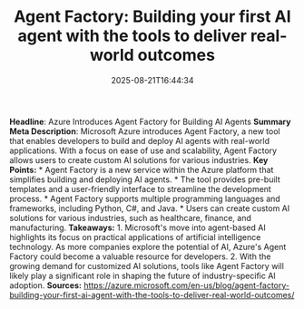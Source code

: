 ﻿---
title: "Agent Factory: Building your first AI agent with the tools to deliver real-world outcomes"
date: "2025-08-21T16:44:34"
category: "Markets"
summary: ""
slug: "agent factory building your first ai agent with the tools to"
source_urls:
  - "https://azure.microsoft.com/en-us/blog/agent-factory-building-your-first-ai-agent-with-the-tools-to-deliver-real-world-outcomes/"
seo:
  title: "Agent Factory: Building your first AI agent with the tools to deliver real-world outcomes | Hash n Hedge"
  description: ""
  keywords: ["news", "markets", "brief"]
---
**Headline**: Azure Introduces Agent Factory for Building AI Agents  **Summary Meta Description**: Microsoft Azure introduces Agent Factory, a new tool that enables developers to build and deploy AI agents with real-world applications. With a focus on ease of use and scalability, Agent Factory allows users to create custom AI solutions for various industries.  **Key Points:**  * Agent Factory is a new service within the Azure platform that simplifies building and deploying AI agents. * The tool provides pre-built templates and a user-friendly interface to streamline the development process. * Agent Factory supports multiple programming languages and frameworks, including Python, C#, and Java. * Users can create custom AI solutions for various industries, such as healthcare, finance, and manufacturing.  **Takeaways:**  1. Microsoft's move into agent-based AI highlights its focus on practical applications of artificial intelligence technology. As more companies explore the potential of AI, Azure's Agent Factory could become a valuable resource for developers. 2. With the growing demand for customized AI solutions, tools like Agent Factory will likely play a significant role in shaping the future of industry-specific AI adoption.  **Sources:** https://azure.microsoft.com/en-us/blog/agent-factory-building-your-first-ai-agent-with-the-tools-to-deliver-real-world-outcomes/ 
